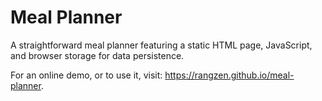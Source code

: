 # Meal Planner

A straightforward meal planner featuring a static HTML page, JavaScript, and browser storage for data persistence.

For an online demo, or to use it, visit: <https://rangzen.github.io/meal-planner>.
